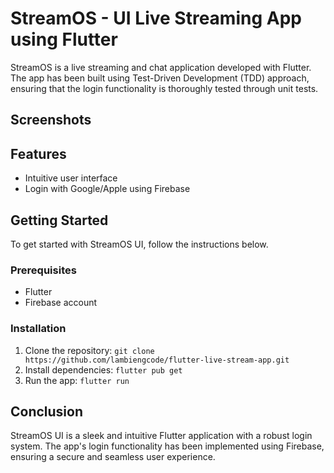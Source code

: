 # StreamOS - UI Live Streaming App using Flutter

StreamOS is a live streaming and chat application developed with Flutter. The app has been built using Test-Driven Development (TDD) approach, ensuring that the login functionality is thoroughly tested through unit tests.

## Screenshots

## Features

- Intuitive user interface
- Login with Google/Apple using Firebase

## Getting Started

To get started with StreamOS UI, follow the instructions below.

### Prerequisites
- Flutter
- Firebase account

### Installation
1. Clone the repository: `git clone https://github.com/lambiengcode/flutter-live-stream-app.git`
2. Install dependencies: `flutter pub get`
3. Run the app: `flutter run`

## Conclusion

StreamOS UI is a sleek and intuitive Flutter application with a robust login system. The app's login functionality has been implemented using Firebase, ensuring a secure and seamless user experience.

